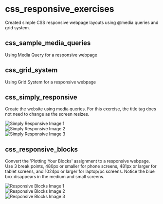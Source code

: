 # css_responsive_exercises
Created simple CSS responsive webpage layouts using @media queries and grid system.

## css_sample_media_queries  
Using Media Query for a responsive webpage



## css_grid_system  
Using Grid System for a responsive webpage


## css_simply_responsive
Create the website using media queries. For this exercise, the title tag does not need to change as the screen resizes.  

![Simply Responsive Image 1](https://raw.github.com//kirkcoy/css_responsive_exercises/tree/master/css_simply_responsive/images/rwd-media-queries-1.png)  
![Simply Responsive Image 2](https://raw.github.com//kirkcoy/css_responsive_exercises/tree/master/css_simply_responsive/images/rwd-media-queries-2.png)  
![Simply Responsive Image 3](https://raw.github.com//kirkcoy/css_responsive_exercises/tree/master/css_simply_responsive/images/rwd-media-queries-3.png)  



## css_responsive_blocks
Convert the 'Plotting Your Blocks' assignment to a responsive webpage. Use 3 break points, 480px or smaller for phone screens, 481px or larger for tablet screens, and 1024px or larger for laptop/pc screens. Notice the blue box disappears in the medium and small screens.  

![Responsive Blocks Image 1](https://raw.github.com//kirkcoy/css_responsive_exercises/tree/master/css_responsive_blocks/images/rwd-responsive-blocks-1.png)  
![Responsive Blocks Image 2](https://raw.github.com//kirkcoy/css_responsive_exercises/tree/master/css_responsive_blocks/images/rwd-responsive-blocks-2.png)  
![Responsive Blocks Image 3](https://raw.github.com//kirkcoy/css_responsive_exercises/tree/master/css_responsive_blocks/images/rwd-responsive-blocks-3.png)  



